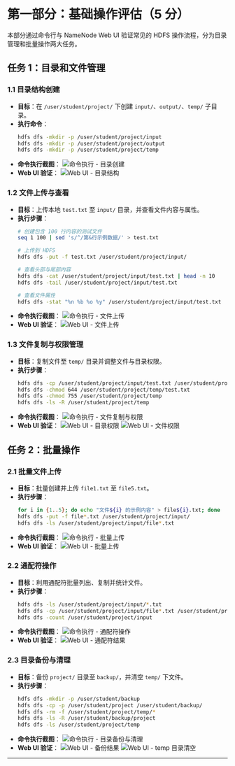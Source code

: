 ﻿# 第一部分：基础操作评估（5 分）

本部分通过命令行与 NameNode Web UI 验证常见的 HDFS 操作流程，分为目录管理和批量操作两大任务。

## 任务 1：目录和文件管理

### 1.1 目录结构创建
- **目标**：在 `/user/student/project/` 下创建 `input/`、`output/`、`temp/` 子目录。
- **执行命令**：
  ```bash
  hdfs dfs -mkdir -p /user/student/project/input
  hdfs dfs -mkdir -p /user/student/project/output
  hdfs dfs -mkdir -p /user/student/project/temp
  ```
- **命令执行截图**：
  ![命令执行 - 目录创建](image.png)
- **Web UI 验证**：
  ![Web UI - 目录结构](image-1.png)

### 1.2 文件上传与查看
- **目标**：上传本地 `test.txt` 至 `input/` 目录，并查看文件内容与属性。
- **执行步骤**：
  ```bash
  # 创建包含 100 行内容的测试文件
  seq 1 100 | sed 's/^/第&行示例数据/' > test.txt

  # 上传到 HDFS
  hdfs dfs -put -f test.txt /user/student/project/input/

  # 查看头部与尾部内容
  hdfs dfs -cat /user/student/project/input/test.txt | head -n 10
  hdfs dfs -tail /user/student/project/input/test.txt

  # 查看文件属性
  hdfs dfs -stat "%n %b %o %y" /user/student/project/input/test.txt
  ```
- **命令执行截图**：
  ![命令执行 - 文件上传](image-2.png)
- **Web UI 验证**：
  ![Web UI - 文件上传](image-3.png)

### 1.3 文件复制与权限管理
- **目标**：复制文件至 `temp/` 目录并调整文件与目录权限。
- **执行步骤**：
  ```bash
  hdfs dfs -cp /user/student/project/input/test.txt /user/student/project/temp/
  hdfs dfs -chmod 644 /user/student/project/temp/test.txt
  hdfs dfs -chmod 755 /user/student/project/temp
  hdfs dfs -ls -R /user/student/project/temp
  ```
- **命令执行截图**：
  ![命令执行 - 文件复制与权限](image-4.png)
- **Web UI 验证**：
  ![Web UI - 目录权限](image-5.png)
  ![Web UI - 文件权限](image-6.png)

## 任务 2：批量操作

### 2.1 批量文件上传
- **目标**：批量创建并上传 `file1.txt` 至 `file5.txt`。
- **执行步骤**：
  ```bash
  for i in {1..5}; do echo "文件${i} 的示例内容" > file${i}.txt; done
  hdfs dfs -put -f file*.txt /user/student/project/input/
  hdfs dfs -ls /user/student/project/input/file*.txt
  ```
- **命令执行截图**：
  ![命令执行 - 批量上传](image-7.png)
- **Web UI 验证**：
  ![Web UI - 批量上传](image-8.png)

### 2.2 通配符操作
- **目标**：利用通配符批量列出、复制并统计文件。
- **执行步骤**：
  ```bash
  hdfs dfs -ls /user/student/project/input/*.txt
  hdfs dfs -cp /user/student/project/input/file*.txt /user/student/project/temp/
  hdfs dfs -count /user/student/project/input
  ```
- **命令执行截图**：
  ![命令执行 - 通配符操作](image-9.png)
- **Web UI 验证**：
  ![Web UI - 通配符结果](image-10.png)

### 2.3 目录备份与清理
- **目标**：备份 `project/` 目录至 `backup/`，并清空 `temp/` 下文件。
- **执行步骤**：
  ```bash
  hdfs dfs -mkdir -p /user/student/backup
  hdfs dfs -cp -p /user/student/project /user/student/backup/
  hdfs dfs -rm -f /user/student/project/temp/*
  hdfs dfs -ls -R /user/student/backup/project
  hdfs dfs -ls /user/student/project/temp
  ```
- **命令执行截图**：
  ![命令执行 - 目录备份与清理](image-11.png)
- **Web UI 验证**：
  ![Web UI - 备份结果](image-13.png)
  ![Web UI - temp 目录清空](image-12.png)

---
